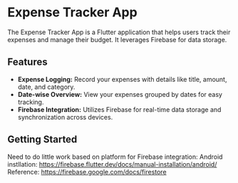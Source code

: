
# Expense Tracker App

The Expense Tracker App is a Flutter application that helps users track their expenses and manage their budget. It leverages Firebase for data storage.

## Features

- **Expense Logging:** Record your expenses with details like title, amount, date, and category.
- **Date-wise Overview:** View your expenses grouped by dates for easy tracking.
- **Firebase Integration:** Utilizes Firebase for real-time data storage and synchronization across devices.

## Getting Started

Need to do little work based on platform for Firebase integration:
Android instllation: https://firebase.flutter.dev/docs/manual-installation/android/ 
Reference: https://firebase.google.com/docs/firestore 

